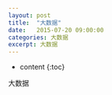 ```yaml
---
layout: post
title:  "大数据"
date:   2015-07-20 09:00:00
categories: 大数据
excerpt: 大数据
---
```


* content
{:toc}


大数据
